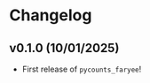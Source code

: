 # Changelog

<!--next-version-placeholder-->

## v0.1.0 (10/01/2025)

- First release of `pycounts_faryee`!